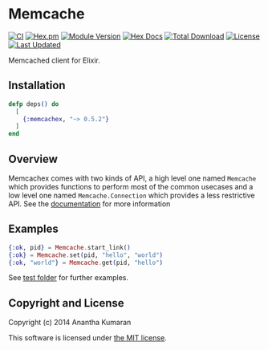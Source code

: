 # Memcache

[![CI](https://github.com/ananthakumaran/memcachex/actions/workflows/ci.yml/badge.svg)](https://github.com/ananthakumaran/memcachex/actions/workflows/ci.yml)
[![Hex.pm](https://img.shields.io/hexpm/v/memcachex.svg)](https://hex.pm/packages/memcachex)
[![Module Version](https://img.shields.io/hexpm/v/memcachex.svg)](https://hex.pm/packages/memcachex)
[![Hex Docs](https://img.shields.io/badge/hex-docs-lightgreen.svg)](https://hexdocs.pm/memcachex/)
[![Total Download](https://img.shields.io/hexpm/dt/memcachex.svg)](https://hex.pm/packages/memcachex)
[![License](https://img.shields.io/hexpm/l/memcachex.svg)](https://github.com/ananthakumaran/memcachex/blob/master/LICENSE)
[![Last Updated](https://img.shields.io/github/last-commit/ananthakumaran/memcachex.svg)](https://github.com/ananthakumaran/memcachex/commits/master)

Memcached client for Elixir.

## Installation

```elixir
defp deps() do
  [
    {:memcachex, "~> 0.5.2"}
  ]
end
```

## Overview

Memcachex comes with two kinds of API, a high level one named
`Memcache` which provides functions to perform most of the common
usecases and a low level one named `Memcache.Connection` which
provides a less restrictive API. See the
[documentation](https://hexdocs.pm/memcachex) for more information

## Examples

```elixir
{:ok, pid} = Memcache.start_link()
{:ok} = Memcache.set(pid, "hello", "world")
{:ok, "world"} = Memcache.get(pid, "hello")
```

See [test folder](https://github.com/ananthakumaran/memcachex/tree/master/test) for further examples.

## Copyright and License

Copyright (c) 2014 Anantha Kumaran

This software is licensed under [the MIT license](./LICENSE.md).
